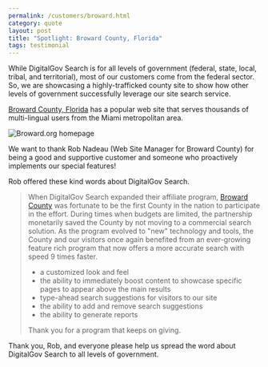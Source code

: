 ```yaml
---
permalink: /customers/broward.html
category: quote
layout: post
title: "Spotlight: Broward County, Florida"
tags: testimonial
---
```


While DigitalGov Search is for all levels of government (federal, state, local, tribal, and territorial), most of our customers come from the federal sector. So, we are showcasing a highly-trafficked county site to show how other levels of government successfully leverage our site search service.

[Broward County, Florida](http://www.broward.org) has a popular web site that serves thousands of multi-lingual users from the Miami metropolitan area.

![Broward.org homepage](https://9fddeb862c037f6d2190-f1564c64756a8cfee25b6b19953b1d23.ssl.cf2.rackcdn.com/customers-broward.png)

We want to thank Rob Nadeau (Web Site Manager for Broward County) for being a good and supportive customer and someone who proactively implements our special features!

Rob offered these kind words about DigitalGov Search.

> When DigitalGov Search expanded their affiliate program, [Broward County](http://www.broward.org) was fortunate to be the first County in the nation to participate in the effort. During times when budgets are limited, the partnership monetarily saved the County by not moving to a commercial search solution. As the program evolved to "new" technology and tools, the County and our visitors once again benefited from an ever-growing feature rich program that now offers a more accurate search with speed 9 times faster.
> 
> * a customized look and feel
> * the ability to immediately boost content to showcase specific pages to appear above the main results
> * type-ahead search suggestions for visitors to our site
> * the ability to add and remove search suggestions
> * the ability to generate reports
> 
> Thank you for a program that keeps on giving.

Thank you, Rob, and everyone please help us spread the word about DigitalGov Search to all levels of government.
